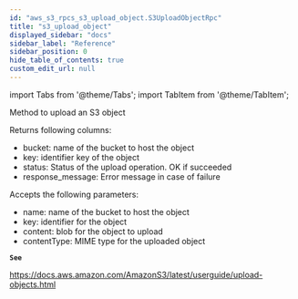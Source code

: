 ```yaml
---
id: "aws_s3_rpcs_s3_upload_object.S3UploadObjectRpc"
title: "s3_upload_object"
displayed_sidebar: "docs"
sidebar_label: "Reference"
sidebar_position: 0
hide_table_of_contents: true
custom_edit_url: null
---
```


import Tabs from '@theme/Tabs';
import TabItem from '@theme/TabItem';

Method to upload an S3 object

Returns following columns:
- bucket: name of the bucket to host the object
- key: identifier key of the object
- status: Status of the upload operation. OK if succeeded
- response_message: Error message in case of failure

Accepts the following parameters:
- name: name of the bucket to host the object
- key: identifier for the object
- content: blob for the object to upload
- contentType: MIME type for the uploaded object

**`See`**

https://docs.aws.amazon.com/AmazonS3/latest/userguide/upload-objects.html
